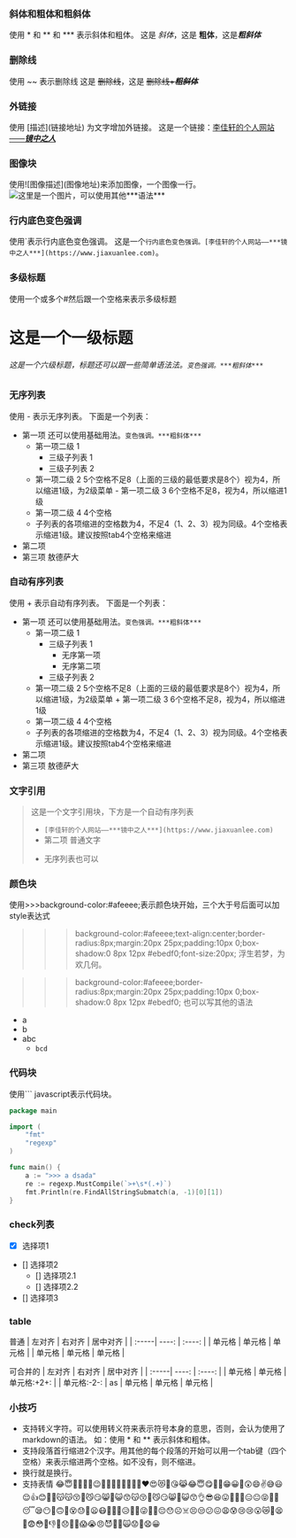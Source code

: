 ### 斜体和粗体和粗斜体
使用 \* 和 \*\* 和 \*\*\* 表示斜体和粗体。
这是 *斜体*，这是 **粗体**，这是***粗斜体***

### 删除线
使用 \~\~ 表示删除线
这是 ~~删除线~~，这是 ~~删除线+***粗斜体***~~

### 外链接
使用 \[描述](链接地址) 为文字增加外链接。
这是一个链接：[李佳轩的个人网站——***镜中之人***](https://www.jiaxuanlee.com)

### 图像块
使用\!\[图像描述](图像地址)来添加图像，一个图像一行。
![`这里是一个图片，可以使用其他***语法***`](http://gss0.baidu.com/94o3dSag_xI4khGko9WTAnF6hhy/zhidao/pic/item/fd039245d688d43f17fb9a3a7c1ed21b0ff43ba3.jpg)

### 行内底色变色强调
使用\`表示行内底色变色强调。
这是一个`行内底色变色强调。[李佳轩的个人网站——***镜中之人***](https://www.jiaxuanlee.com)`。

### 多级标题
使用一个或多个#然后跟一个空格来表示多级标题

# 这是一个一级标题
###### 这是一个六级标题，标题还可以跟一些简单语法法。`变色强调。***粗斜体***`

### 无序列表
使用 \- 表示无序列表。
下面是一个列表：
- 第一项 还可以使用基础用法。`变色强调。***粗斜体***`
    - 第一项二级 1
        - 三级子列表 1
        - 三级子列表 2
     - 第一项二级 2 5个空格不足8（上面的三级的最低要求是8个）视为4，所以缩进1级，为2级菜单
      - 第一项二级 3 6个空格不足8，视为4，所以缩进1级
    - 第一项二级 4 4个空格
    - 子列表的各项缩进的空格数为4，不足4（1、2、3）视为同级。4个空格表示缩进1级。建议按照tab4个空格来缩进
- 第二项
- 第三项
敖德萨大

### 自动有序列表
使用 \+ 表示自动有序列表。
下面是一个列表：
+ 第一项 还可以使用基础用法。`变色强调。***粗斜体***`
    + 第一项二级 1
        + 三级子列表 1
            - 无序第一项
            - 无序第二项
        + 三级子列表 2
     + 第一项二级 2 5个空格不足8（上面的三级的最低要求是8个）视为4，所以缩进1级，为2级菜单
      + 第一项二级 3 6个空格不足8，视为4，所以缩进1级
    + 第一项二级 4 4个空格
    + 子列表的各项缩进的空格数为4，不足4（1、2、3）视为同级。4个空格表示缩进1级。建议按照tab4个空格来缩进
+ 第二项
+ 第三项
敖德萨大

### 文字引用
> 这是一个文字引用块，下方是一个自动有序列表
> + `[李佳轩的个人网站——***镜中之人***](https://www.jiaxuanlee.com)`
> + 第二项
> 普通文字
> - 无序列表也可以

### 颜色块
使用>>>background-color:#afeeee;表示颜色块开始，三个大于号后面可以加style表达式
>>>background-color:#afeeee;text-align:center;border-radius:8px;margin:20px 25px;padding:10px 0;box-shadow:0 8px 12px #ebedf0;font-size:20px;
浮生若梦，为欢几何。
>>>

>>>background-color:#afeeee;border-radius:8px;margin:20px 25px;padding:10px 0;box-shadow:0 8px 12px #ebedf0;
也可以写其他的语法
+ a
+ b
+ abc
    + `bcd`
>>>

### 代码块
使用\``` javascript表示代码块。
```go
package main

import (
	"fmt"
	"regexp"
)

func main() {
	a := ">>> a dsada"
	re := regexp.MustCompile(`>+\s*(.+)`)
	fmt.Println(re.FindAllStringSubmatch(a, -1)[0][1])
}
```

### check列表
- [x] 选择项1
- [] 选择项2
    - [] 选择项2.1
    - [] 选择项2.2
- [] 选择项3

### table
普通
| 左对齐 | 右对齐 | 居中对齐 |
| :-----| ----: | :----: |
| 单元格 | 单元格 | 单元格 |
| 单元格 | 单元格 | 单元格 |

可合并的
| 左对齐 | 右对齐 | 居中对齐 |
| :-----| ----: | :----: |
| 单元格 | 单元格 | 单元格:+2+: |
| 单元格:-2-: | as
| 单元格 | 单元格 | 单元格 |

### 小技巧
+ 支持转义字符。可以使用转义符来表示符号本身的意思，否则，会认为使用了markdown的语法。
    如：使用 \* 和 \*\* 表示斜体和粗体。
+ 支持段落首行缩进2个汉字。用其他的每个段落的开始可以用一个tab键（四个空格）来表示缩进两个空格。如不没有，则不缩进。
+ 换行就是换行。
+ 支持表情 😂😇🙌💚💛👏😉💝💙💘💞💕💯🖤💜❤️😍😻💓😘😹😂😇😋💗💖😁😀🤞😲😄✌️😅😃😌👍😊🤗💋😽😽😚🤠😼😏😸👄😺😙😽😚🤠😼😏😸👄😺😙👌😎😆😛🙏🤝🤤😑😐😝🤑🙂😴😪😶🤡🙃😤😵😓👊😦😷🤐🤔🙄😥👻🤓😜🤒🙁😔😯☹️☠️😣😒😕😖😩😰😢😢😮😿🤧😫🤥😨😳💀👎😬😞🤕🤢😱😭😠😈👿💩🙀😟💔😧😀
